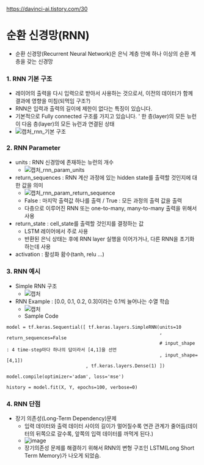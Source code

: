 https://davinci-ai.tistory.com/30

# 순환 신경망(RNN)
- 순환 신경망(Recurrent Neural Network)은 은닉 계층 안에 하나 이상의 순환 계층을 갖는 신경망

### 1. RNN 기본 구조
  - 레이어의 출력을 다시 입력으로 받아서 사용하는 것으로서, 이전의 데이터가 함께 결과에 영향을 미침(되먹임 구조?)
  - RNN은 입력과 출력의 길이에 제한이 없다는 특징이 있습니다. 
  - 기본적으로 Fully connected 구조를 가지고 있습니다.
    ' 한 층(layer)의 모든 뉴런이 다음 층(layer)의 모든 뉴런과 연결된 상태
  - ![캡처_rnn_기본 구조](https://user-images.githubusercontent.com/43491168/143860078-709bd79c-1563-46a5-927f-e67b965208bd.PNG)

### 2. RNN Parameter
- units : RNN 신경망에 존재하는 뉴런의 개수
  - ![캡처_rnn_param_units](https://user-images.githubusercontent.com/43491168/143864947-5efc777f-eb97-4e0d-9434-c3125ea6c0d7.PNG)
- return_sequences : RNN 계산 과정에 있는 hidden state를 출력할 것인지에 대한 값을 의미
  - ![캡처_rnn_param_return_sequence](https://user-images.githubusercontent.com/43491168/143865151-daa30968-620f-4650-aad5-2660ded919f1.PNG)
  - False : 마지막 출력값 하나를 출력 / True : 모든 과정의 출력 값을 출력
  - 다층으로 이루어진 RNN 또는 one-to-many, many-to-many 출력을 위해서 사용
- return_state : cell_state를 출력할 것인지를 결정하는 값
  - LSTM 레이어에서 주로 사용
  - 반환된 은닉 상태는 후에 RNN layer 실행을 이어가거나, 다른 RNN을 초기화하는데 사용
- activation : 활성화 홤수(tanh, relu ...)

### 3. RNN 예시
- Simple RNN 구조
  - ![캡처](https://user-images.githubusercontent.com/43491168/143870479-866d9167-a983-4255-9599-acc97964141a.PNG)
- RNN Example : [0.0, 0.1, 0.2, 0.3]이라는 0.1씩 늘어나는 수열 학습
  - ![캡처](https://user-images.githubusercontent.com/43491168/143872615-4d2f2ac2-a6f0-4ad8-9316-8c62e90909f9.PNG)
  - Sample Code
```
model = tf.keras.Sequential([ tf.keras.layers.SimpleRNN(units=10
                                                        , return_sequences=False
                                                        # input_shape : 4 time-step마다 하나의 답이라서 [4,1]을 선언
                                                        , input_shape=[4,1])
                             , tf.keras.layers.Dense(1) ]) 

model.compile(optimizer='adam', loss='mse') 

history = model.fit(X, Y, epochs=100, verbose=0)
```

### 4. RNN 단점
- 장기 의존성(Long-Term Dependency)문제
  - 입력 데이터와 출력 데이터 사이의 길이가 멀어질수록 연관 관계가 줄어듬(데이터의 뒤쪽으로 갈수록, 앞쪽의 입력 데이터를 까먹게 된다.)
  - ![image](https://user-images.githubusercontent.com/43491168/143873316-3ae87490-e87c-42c2-a666-d167576050a3.png)
  - 장기의존성 문제를 해결하기 위해서 RNN의 변형 구조인 LSTM(Long Short Term Memory)가 나오게 되었슴.

